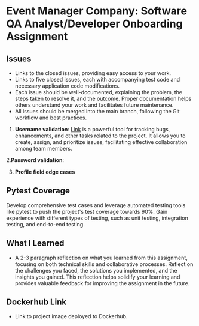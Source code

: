 # Event Manager Company: Software QA Analyst/Developer Onboarding Assignment
## Issues
  - Links to the closed issues, providing easy access to your work.
  - Links to five closed issues, each with accompanying test code and necessary application code modifications.
  - Each issue should be well-documented, explaining the problem, the steps taken to resolve it, and the outcome. Proper documentation helps others understand your work and facilitates future maintenance.
  - All issues should be merged into the main branch, following the Git workflow and best practices.

1. **Username validation**: [Link](https://google.com) is a powerful tool for tracking bugs, enhancements, and other tasks related to the project. It allows you to create, assign, and prioritize issues, facilitating effective collaboration among team members.

2.**Password validation**:
   
3. **Profile field edge cases**



## Pytest Coverage
Develop comprehensive test cases and leverage automated testing tools like pytest to push the project's test coverage towards 90%. Gain experience with different types of testing, such as unit testing, integration testing, and end-to-end testing.
## What I Learned
- A 2-3 paragraph reflection on what you learned from this assignment, focusing on both technical skills and collaborative processes. Reflect on the challenges you faced, the solutions you implemented, and the insights you gained. This reflection helps solidify your learning and provides valuable feedback for improving the assignment in the future.
## Dockerhub Link
- Link to project image deployed to Dockerhub.


